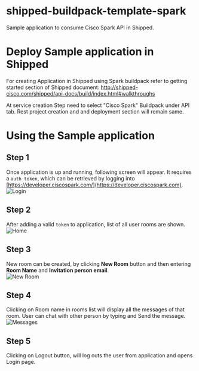 # shipped-buildpack-template-spark

Sample application to consume Cisco Spark API in Shipped.

# Deploy Sample application in Shipped
For creating Application in Shipped using Spark buildpack refer to getting started section of Shipped document: http://shipped-cisco.com/shipped/api-docs/build/index.html#walkthroughs

At service creation Step need to select "Cisco Spark" Buildpack under API tab. Rest project creation and and deployment section will remain same.

# Using the Sample application

## Step 1
Once application is up and running, following screen will appear. It requires a `auth token`, which can be retrieved by logging into [https://developer.ciscospark.com/](https://developer.ciscospark.com).  
![Login](login.png)

## Step 2
After adding a valid `token` to application, list of all user rooms are shown.
![Home](home.png)

## Step 3
New room can be created, by clicking **New Room** button and then entering **Room Name** and **Invitation person email**.  
![New Room](new-room.png)

## Step 4
Clicking on Room name in rooms list will display all the messages of that room. User can chat with other person by typing and Send the message.  
![Messages](messages.png)

## Step 5
Clicking on Logout button, will log outs the user from application and opens Login page.
